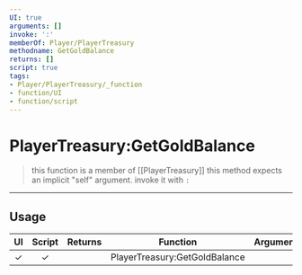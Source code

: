 ```yaml
---
UI: true
arguments: []
invoke: ':'
memberOf: Player/PlayerTreasury
methodname: GetGoldBalance
returns: []
script: true
tags:
- Player/PlayerTreasury/_function
- function/UI
- function/script
---
```

# PlayerTreasury:GetGoldBalance
> this function is a member of [[PlayerTreasury]]
> this method expects an implicit "self" argument. invoke it with `:`
-----
## Usage
|  UI | Script | Returns | Function | Arguments |
|:---:|:------:|-------:|:--------:|:---------|
|✓|✓||PlayerTreasury:GetGoldBalance||
